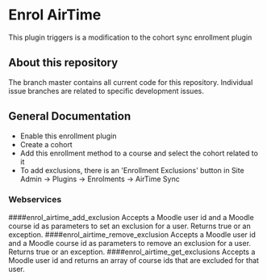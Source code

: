 # Enrol AirTime
This plugin triggers is a modification to the cohort sync enrollment plugin

## About this repository
The branch master contains all current code for this repository. Individual issue branches are related to specific development issues.

## General Documentation
- Enable this enrollment plugin
- Create a cohort
- Add this enrollment method to a course and select the cohort related to it
- To add exclusions, there is an 'Enrollment Exclusions' button in Site Admin -> Plugins -> Enrolments -> AirTime Sync

### Webservices
####enrol_airtime_add_exclusion
Accepts a Moodle user id and a Moodle course id as parameters to set an exclusion for a user. Returns true or an exception.
####enrol_airtime_remove_exclusion
Accepts a Moodle user id and a Moodle course id as parameters to remove an exclusion for a user. Returns true or an exception.
####enrol_airtime_get_exclusions
Accepts a Moodle user id and returns an array of course ids that are excluded for that user.
